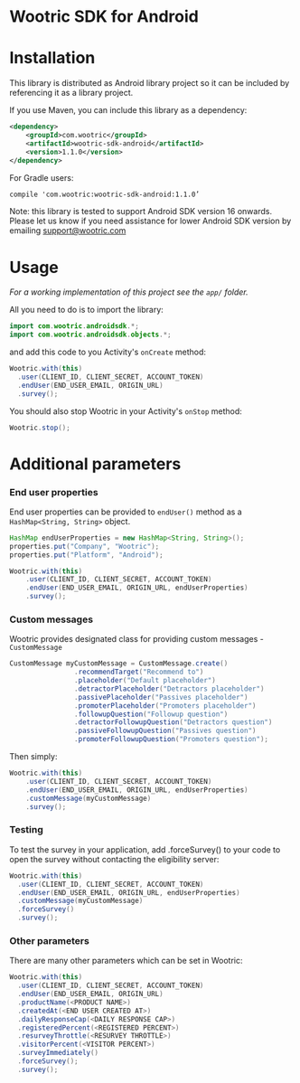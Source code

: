 # Wootric SDK for Android

Installation
=========================
This library is distributed as Android library project so it can be included by referencing it as a library project.

If you use Maven, you can include this library as a dependency:

```xml
<dependency>
    <groupId>com.wootric</groupId>
    <artifactId>wootric-sdk-android</artifactId>
    <version>1.1.0</version>
</dependency>
```
	
For Gradle users:

```xml
compile 'com.wootric:wootric-sdk-android:1.1.0’
```
Note: this library is tested to  support Android SDK version 16 onwards. Please let us know if you need assistance for lower Android SDK version by emailing support@wootric.com

Usage
=====

*For a working implementation of this project see the `app/` folder.*

All you need to do is to import the library:

```java
import com.wootric.androidsdk.*;
import com.wootric.androidsdk.objects.*;
```

and add this code to you Activity's `onCreate` method:

```java
Wootric.with(this)
  .user(CLIENT_ID, CLIENT_SECRET, ACCOUNT_TOKEN)
  .endUser(END_USER_EMAIL, ORIGIN_URL)
  .survey();
```

You should also stop Wootric in your Activity's `onStop` method:

```java
Wootric.stop();
```

Additional parameters
====

### End user properties ###
End user properties can be provided to `endUser()` method as a `HashMap<String, String>` object.

```java
HashMap endUserProperties = new HashMap<String, String>();
properties.put("Company", "Wootric");
properties.put("Platform", "Android");

Wootric.with(this)
    .user(CLIENT_ID, CLIENT_SECRET, ACCOUNT_TOKEN)
    .endUser(END_USER_EMAIL, ORIGIN_URL, endUserProperties)
    .survey();      
```

### Custom messages ###
Wootric provides designated class for providing custom messages -`CustomMessage`

```java
CustomMessage myCustomMessage = CustomMessage.create()
                .recommendTarget("Recommend to")
                .placeholder("Default placeholder")
                .detractorPlaceholder("Detractors placeholder")
                .passivePlaceholder("Passives placeholder")
                .promoterPlaceholder("Promoters placeholder")
                .followupQuestion("Followup question")
                .detractorFollowupQuestion("Detractors question")
                .passiveFollowupQuestion("Passives question")
                .promoterFollowupQuestion("Promoters question");
```

Then simply:

```java
Wootric.with(this)
    .user(CLIENT_ID, CLIENT_SECRET, ACCOUNT_TOKEN)
    .endUser(END_USER_EMAIL, ORIGIN_URL, endUserProperties)
    .customMessage(myCustomMessage)
    .survey();               
```
### Testing ###
To test the survey in your application, add .forceSurvey() to your code to open
the survey without contacting the eligibility server:

```java
Wootric.with(this)
  .user(CLIENT_ID, CLIENT_SECRET, ACCOUNT_TOKEN)
  .endUser(END_USER_EMAIL, ORIGIN_URL, endUserProperties)
  .customMessage(myCustomMessage)
  .forceSurvey()
  .survey();
```
### Other parameters ###
There are many other parameters which can be set in Wootric:

```java
Wootric.with(this)
  .user(CLIENT_ID, CLIENT_SECRET, ACCOUNT_TOKEN)
  .endUser(END_USER_EMAIL, ORIGIN_URL)
  .productName(<PRODUCT NAME>)
  .createdAt(<END USER CREATED AT>)
  .dailyResponseCap(<DAILY RESPONSE CAP>)
  .registeredPercent(<REGISTERED PERCENT>)
  .resurveyThrottle(<RESURVEY THROTTLE>)
  .visitorPercent(<VISITOR PERCENT>)
  .surveyImmediately()
  .forceSurvey();
  .survey();
```
